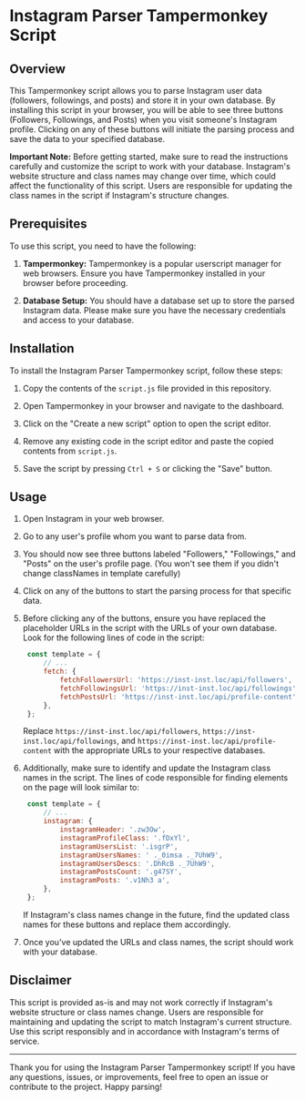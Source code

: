 # Instagram Parser Tampermonkey Script

## Overview

This Tampermonkey script allows you to parse Instagram user data (followers, followings, and posts) and store it in your own database. By installing this script in your browser, you will be able to see three buttons (Followers, Followings, and Posts) when you visit someone's Instagram profile. Clicking on any of these buttons will initiate the parsing process and save the data to your specified database.

**Important Note:** Before getting started, make sure to read the instructions carefully and customize the script to work with your database. Instagram's website structure and class names may change over time, which could affect the functionality of this script. Users are responsible for updating the class names in the script if Instagram's structure changes.

## Prerequisites

To use this script, you need to have the following:

1. **Tampermonkey:** Tampermonkey is a popular userscript manager for web browsers. Ensure you have Tampermonkey installed in your browser before proceeding.

2. **Database Setup:** You should have a database set up to store the parsed Instagram data. Please make sure you have the necessary credentials and access to your database.

## Installation

To install the Instagram Parser Tampermonkey script, follow these steps:

1. Copy the contents of the `script.js` file provided in this repository.

2. Open Tampermonkey in your browser and navigate to the dashboard.

3. Click on the "Create a new script" option to open the script editor.

4. Remove any existing code in the script editor and paste the copied contents from `script.js`.

5. Save the script by pressing `Ctrl + S` or clicking the "Save" button.

## Usage

1. Open Instagram in your web browser.

2. Go to any user's profile whom you want to parse data from.

3. You should now see three buttons labeled "Followers," "Followings," and "Posts" on the user's profile page. (You won't see them if you didn't change classNames in template carefully)

4. Click on any of the buttons to start the parsing process for that specific data.

5. Before clicking any of the buttons, ensure you have replaced the placeholder URLs in the script with the URLs of your own database. Look for the following lines of code in the script:

   ```javascript
    const template = {
        // ...
        fetch: {
            fetchFollowersUrl: 'https://inst-inst.loc/api/followers',
            fetchFollowingsUrl: 'https://inst-inst.loc/api/followings',
            fetchPostsUrl: 'https://inst-inst.loc/api/profile-content',
        },
    };
   ```

   Replace `https://inst-inst.loc/api/followers`, `https://inst-inst.loc/api/followings`, and `https://inst-inst.loc/api/profile-content` with the appropriate URLs to your respective databases.

6. Additionally, make sure to identify and update the Instagram class names in the script. The lines of code responsible for finding elements on the page will look similar to:

   ```javascript
    const template = {
        // ...
        instagram: {
            instagramHeader: '.zw3Ow',
            instagramProfileClass: '.fDxYl',
            instagramUsersList: '.isgrP',
            instagramUsersNames: ' ._0imsa ._7UhW9',
            instagramUsersDescs: '.DhRcB ._7UhW9',
            instagramPostsCount: '.g47SY',
            instagramPosts: '.v1Nh3 a',
        },
    };
   ```

   If Instagram's class names change in the future, find the updated class names for these buttons and replace them accordingly.

7. Once you've updated the URLs and class names, the script should work with your database.

## Disclaimer

This script is provided as-is and may not work correctly if Instagram's website structure or class names change. Users are responsible for maintaining and updating the script to match Instagram's current structure. Use this script responsibly and in accordance with Instagram's terms of service.

---

Thank you for using the Instagram Parser Tampermonkey script! If you have any questions, issues, or improvements, feel free to open an issue or contribute to the project. Happy parsing! 
